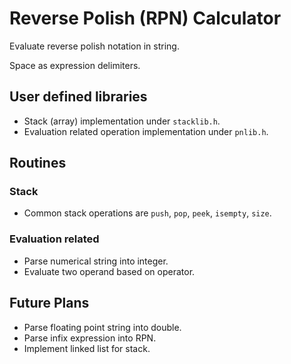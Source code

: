 # Reverse Polish (RPN) Calculator

Evaluate reverse polish notation in string.

Space as expression delimiters.

## User defined libraries

- Stack (array) implementation under `stacklib.h`.
- Evaluation related operation implementation under `pnlib.h`.

## Routines

### Stack

- Common stack operations are `push`, `pop`, `peek`, `isempty`, `size`.

### Evaluation related

- Parse numerical string into integer.
- Evaluate two operand based on operator.

## Future Plans

- Parse floating point string into double.
- Parse infix expression into RPN.
- Implement linked list for stack.